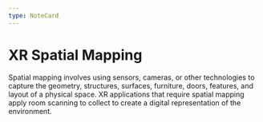 ```yaml
---
type: NoteCard
---
```


# XR Spatial Mapping
Spatial mapping involves using sensors, cameras, or other technologies to capture the geometry, structures, surfaces, furniture, doors, features, and layout of a physical space. XR applications that require spatial mapping apply room scanning to collect to create a digital representation of the environment.